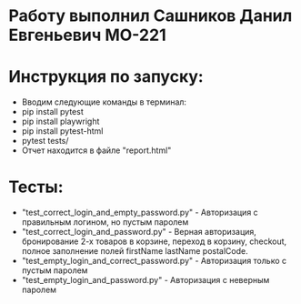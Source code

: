 # Работу выполнил Сашников Данил Евгеньевич МО-221

# Инструкция по запуску:
* Вводим следующие команды в терминал:
* pip install pytest
* pip install playwright
* pip install pytest-html
* pytest tests/
* Отчет находится в файле "report.html"
# Тесты:
* "test_correct_login_and_empty_password.py" - Авторизация с правильным логином, но пустым паролем
* "test_correct_login_and_password.py" - Верная авторизация, бронирование 2-х товаров в корзине, переход в корзину, checkout, полное заполнение полей firstName lastName postalCode.
* "test_empty_login_and_correct_password.py" - Авторизация только с пустым паролем
* "test_empty_login_and_password.py" - Авторизация с неверным паролем 